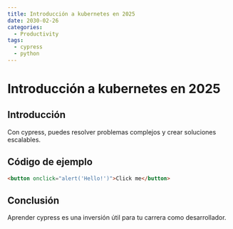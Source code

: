 ```yaml
---
title: Introducción a kubernetes en 2025
date: 2030-02-26
categories:
  - Productivity
tags:
  - cypress
  - python
---
```


# Introducción a kubernetes en 2025

## Introducción

Con cypress, puedes resolver problemas complejos y crear soluciones escalables.

## Código de ejemplo

```html
<button onclick="alert('Hello!')">Click me</button>
```

## Conclusión

Aprender cypress es una inversión útil para tu carrera como desarrollador.
